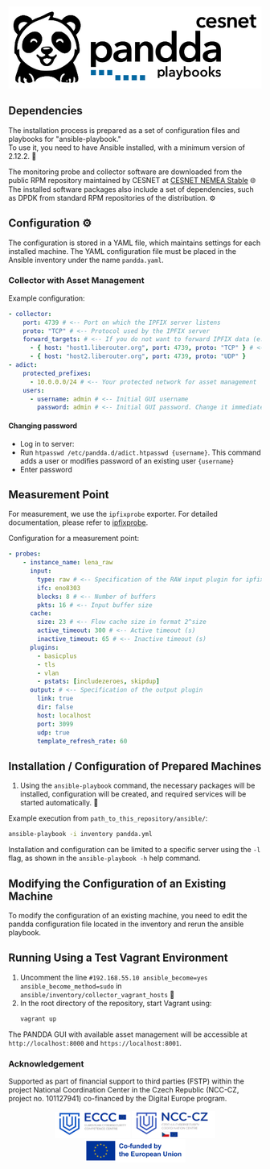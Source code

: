 <div align="center">
<picture>
  <source srcset="https://raw.githubusercontent.com/CESNET/Pandda-Playbooks/refs/heads/main/doc/img/logo_horizontal_white.svg" media="(prefers-color-scheme: dark)">
  <img src="https://raw.githubusercontent.com/CESNET/Pandda-Playbooks/refs/heads/main/doc/img/logo_horizontal_black.svg">
</picture>
</div>


## Dependencies

The installation process is prepared as a set of configuration files and playbooks for "ansible-playbook."  
To use it, you need to have Ansible installed, with a minimum version of 2.12.2. 🌮  

The monitoring probe and collector software are downloaded from the public RPM repository maintained by CESNET at [CESNET NEMEA Stable](https://copr.fedorainfracloud.org/coprs/g/CESNET/NEMEA-stable/) 🌐  
The installed software packages also include a set of dependencies, such as DPDK from standard RPM repositories of the distribution. ⚙️  

## Configuration ⚙️  
The configuration is stored in a YAML file, which maintains settings for each installed machine. The YAML configuration file must be placed in the Ansible inventory under the name `pandda.yaml`.

### Collector with Asset Management

Example configuration:
```yaml
- collector:
    port: 4739 # <-- Port on which the IPFIX server listens
    proto: "TCP" # <-- Protocol used by the IPFIX server
    forward_targets: # <-- If you do not want to forward IPFIX data (e.g., to long-term storage), remove forward_targets and all nested items
      - { host: "host1.liberouter.org", port: 4739, proto: "TCP" } # <-- Target for forwarded IPFIX data
      - { host: "host2.liberouter.org", port: 4739, proto: "UDP" }
- adict:
    protected_prefixes:
      - 10.0.0.0/24 # <-- Your protected network for asset management
    users:
      - username: admin # <-- Initial GUI username
        password: admin # <-- Initial GUI password. Change it immediately after installation!
```
#### Changing password 
* Log in to server:
* Run `htpasswd /etc/pandda.d/adict.htpasswd {username}`. This command adds a user or modifies password of an existing user `{username}`
* Enter password


## Measurement Point  
For measurement, we use the `ipfixprobe` exporter. For detailed documentation, please refer to [ipfixprobe](https://github.com/cesnet/ipfixprobe).  

Configuration for a measurement point:
```yaml
- probes:
    - instance_name: lena_raw
      input:
        type: raw # <-- Specification of the RAW input plugin for ipfixprobe
        ifc: eno8303
        blocks: 8 # <-- Number of buffers
        pkts: 16 # <-- Input buffer size
      cache:
        size: 23 # <-- Flow cache size in format 2^size
        active_timeout: 300 # <-- Active timeout (s)
        inactive_timeout: 65 # <-- Inactive timeout (s)
      plugins:
        - basicplus
        - tls
        - vlan
        - pstats: [includezeroes, skipdup]
      output: # <-- Specification of the output plugin
        link: true
        dir: false
        host: localhost
        port: 3099
        udp: true
        template_refresh_rate: 60
```

## Installation / Configuration of Prepared Machines

1. Using the `ansible-playbook` command, the necessary packages will be installed, configuration will be created, and required services will be started automatically. 🚀  

Example execution from `path_to_this_repository/ansible/`:
```sh
ansible-playbook -i inventory pandda.yml
```
Installation and configuration can be limited to a specific server using the `-l` flag, as shown in the `ansible-playbook -h` help command.

## Modifying the Configuration of an Existing Machine

To modify the configuration of an existing machine, you need to edit the pandda configuration file located in the inventory and rerun the ansible playbook.

## Running Using a Test Vagrant Environment

1. Uncomment the line `#192.168.55.10 ansible_become=yes ansible_become_method=sudo` in `ansible/inventory/collector_vagrant_hosts` 🔧  
2. In the root directory of the repository, start Vagrant using:  
   ```sh
   vagrant up
   ```  

The PANDDA GUI with available asset management will be accessible at `http://localhost:8000` and `https://localhost:8001`.  


### Acknowledgement

<div>
Supported as part of financial support to third parties (FSTP) within the project National Coordination Center in the Czech Republic (NCC-CZ, project no. 101127941) co-financed by the Digital Europe program.
</div>

<br>

<div align="center">
<picture>
  <img src="https://raw.githubusercontent.com/CESNET/Pandda-Playbooks/refs/heads/main/doc/img/eccc_badge.png?raw=true" width="150">
</picture>
<picture>
  <img src="https://raw.githubusercontent.com/CESNET/Pandda-Playbooks/refs/heads/main/doc/img/ncc_badge.png?raw=true" width="165">
</picture>
<picture>
  <img src="https://raw.githubusercontent.com/CESNET/Pandda-Playbooks/refs/heads/main/doc/img/eu-badge.png?raw=true" width="200">
</picture>
</div>
